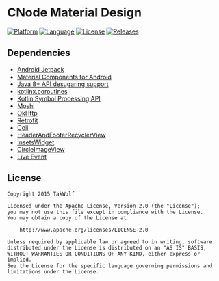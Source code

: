 # CNode Material Design

[![Platform](https://img.shields.io/badge/platform-Android-brightgreen)](https://developer.android.com)
[![Language](https://img.shields.io/badge/language-Kotlin-orchid)](https://kotlinlang.org)
[![License](https://img.shields.io/github/license/TakWolf/CNode-Material-Design)](https://www.apache.org/licenses/LICENSE-2.0)
[![Releases](https://img.shields.io/github/v/release/TakWolf/CNode-Material-Design)](https://github.com/TakWolf/CNode-Material-Design/releases)

## Dependencies

- [Android Jetpack](https://github.com/androidx/androidx)
- [Material Components for Android](https://github.com/material-components/material-components-android)
- [Java 8+ API desugaring support](https://developer.android.com/studio/write/java8-support#library-desugaring)
- [kotlinx.coroutines](https://github.com/Kotlin/kotlinx.coroutines)
- [Kotlin Symbol Processing API](https://github.com/google/ksp)
- [Moshi](https://github.com/square/moshi)
- [OkHttp](https://github.com/square/okhttp)
- [Retrofit](https://github.com/square/retrofit)
- [Coil](https://github.com/coil-kt/coil)
- [HeaderAndFooterRecyclerView](https://github.com/TakWolf/Android-HeaderAndFooterRecyclerView)
- [InsetsWidget](https://github.com/TakWolf/Android-InsetsWidget)
- [CircleImageView](https://github.com/hdodenhof/CircleImageView)
- [Live Event](https://github.com/hadilq/LiveEvent)

## License

```
Copyright 2015 TakWolf

Licensed under the Apache License, Version 2.0 (the "License");
you may not use this file except in compliance with the License.
You may obtain a copy of the License at

    http://www.apache.org/licenses/LICENSE-2.0

Unless required by applicable law or agreed to in writing, software
distributed under the License is distributed on an "AS IS" BASIS,
WITHOUT WARRANTIES OR CONDITIONS OF ANY KIND, either express or implied.
See the License for the specific language governing permissions and
limitations under the License.
```
